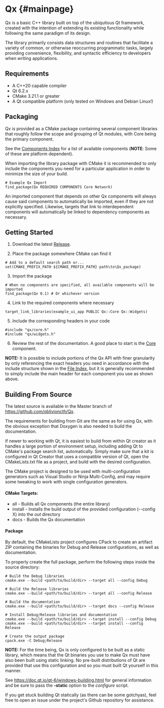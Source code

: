 Qx {#mainpage}
==============
Qx is a basic C++ library built on top of the ubiquitous Qt framework, created with the intention of extending its existing functionality while following the same paradigm of its design.

The library primarily consists data structures and routines that facilitate a variety of common, or otherwise reoccurring programmatic tasks, largely providing convenience, flexibility, and syntactic efficiency to developers when writing applications.

Requirements
------------

 - A C++20 capable compiler
 - Qt 6.2.x
 - CMake 3.21.1 or greater
 - A Qt compatible platform (only tested on Windows and Debian Linux!)

Packaging
----------
Qx is provided as a CMake package containing several component libraries that roughly follow the scope and grouping of Qt modules, with Core being the primary component.

See the [Components Index](modules.html) for a list of available components (**NOTE**: Some of these are platform dependent).

When importing the library package with CMake it is recommended to only include the components you need for a particular application in order to minimize the size of your build.

~~~~~~~~~~~~~~~~~~~~~~~~~~~~~~~~~~~~~~~~~~~~~~~~~
# Example Qx Import
find_package(Qx REQUIRED COMPONENTS Core Network)
~~~~~~~~~~~~~~~~~~~~~~~~~~~~~~~~~~~~~~~~~~~~~~~~~
An imported component that depends on other Qx components will always cause said components to automatically be imported, even if they are not explicitly specified. Likewise, targets that link to interdependent components will automatically be linked to dependency components as necessary.

Getting Started
---------------
1) Download the latest [Release](https://github.com/oblivioncth/Qx/releases).

2) Place the package somewhere CMake can find it
~~~~~~~~~~~~~~~~~~~~~~~~~~~~~~~~~~~~~~~~~~~~~~~~~~~~~~~~~~~~~~
# Add to a default search path or...
set(CMAKE_PREFIX_PATH ${CMAKE_PREFIX_PATH} path\to\Qx_package)
~~~~~~~~~~~~~~~~~~~~~~~~~~~~~~~~~~~~~~~~~~~~~~~~~~~~~~~~~~~~~~

3) Import the package
~~~~~~~~~~~~~~~~~~~~~~~~~~~~~~~~~~~~~~~~~~~~~~~~~~~~~~~~~~~~~~~~~~~~~~~~~~~~~
# When no components are specified, all available components will be imported
find_package(Qx 0.1) # Or whichever version
~~~~~~~~~~~~~~~~~~~~~~~~~~~~~~~~~~~~~~~~~~~~~~~~~~~~~~~~~~~~~~~~~~~~~~~~~~~~~

4)	Link to the required components where necessary
~~~~~~~~~~~~~~~~~~~~~~~~~~~~~~~~~~~~~~~~~~~~~~~~~~~~~~~~~~~~~~~~~
target_link_libraries(example_ui_app PUBLIC Qx::Core Qx::Widgets)
~~~~~~~~~~~~~~~~~~~~~~~~~~~~~~~~~~~~~~~~~~~~~~~~~~~~~~~~~~~~~~~~~

5) Include the corresponding headers in your code
~~~~~~~~~~~~~~~~~~~~~~~~~~~~~~~~~~~~~~~~~~~~~~~~~~~~~~~~~
#include "qx/core.h"
#include "qx/widgets.h"
~~~~~~~~~~~~~~~~~~~~~~~~~~~~~~~~~~~~~~~~~~~~~~~~~~~~~~~~~

6) Review the rest of the documentation. A good place to start is the [Core](#qx-core) component.

**NOTE:** 
It is possible to include portions of the Qx API with finer granularity by only referencing the exact headers you need in accordance with the include structure shown in the [File Index](files.html), but it is generally recommended to simply include the main header for each component you use as shown above.

Building From Source
--------------------
The latest source is available in the Master branch of https://github.com/oblivioncth/Qx.

The requirements for building from Git are the same as for using Qx, with the obvious exception that Doxygen is also needed to build the documentation.

If newer to working with Qt, it is easiest to build from within Qt creator as it handles a large portion of environment setup, including adding Qt to CMake's package search list, automatically. Simply make sure that a kit is configured in Qt Creator that uses a compatible version of Qt, open the CMakeLists.txt file as a project, and build with the desired configuration.

The CMake project is designed to be used with multi-configuration generators such as Visual Studio or Ninja Multi-Config, and may require some tweaking to work with single configuration generators.

#### CMake Targets:

 - all - Builds all Qx components (the entire library)
 - install - Installs the build output of the provided configuration (--config X) into the *out* directory
 - docs - Builds the Qx documentation

#### Package
By default, the CMakeLists project configures CPack to create an artifact ZIP containing the binaries for Debug and Release configurations, as well as documentation.

To properly create the full package, perform the following steps inside the source directory:
~~~~~~~~~~~~~~~~~~~~~~~~~~~~~~~~~~~~~~~~~~~~~~~~~~~~~~~~~~~~~~~~~~~~~~~
# Build the Debug libraries
cmake.exe --build <path/to/build/dir> --target all --config Debug

# Build the Release libraries
cmake.exe --build <path/to/build/dir> --target all --config Release

# Build the documentation
cmake.exe --build <path/to/build/dir> --target docs --config Release

# Install Debug/Release libraries and documentation
cmake.exe --build <path/to/build/dir> --target install --config Debug
cmake.exe --build <path/to/build/dir> --target install --config Release

# Create the output package
cpack.exe -C Debug;Release
~~~~~~~~~~~~~~~~~~~~~~~~~~~~~~~~~~~~~~~~~~~~~~~~~~~~~~~~~~~~~~~~~~~~~~~

**NOTE:**
For the time being, Qx is only configured to be built as a static library, which means that the Qt binaries you use to make Qx must have also been built using static linking. No pre-built distributions of Qt are provided that use this configuration and so you must built Qt yourself in this manner.

See https://doc.qt.io/qt-6/windows-building.html for general information and be sure to pass the **-static** option to the *configure* script.

If you get stuck building Qt statically (as there can be some gotchyas), feel free to open an issue under the project's Github repository for assistance.
